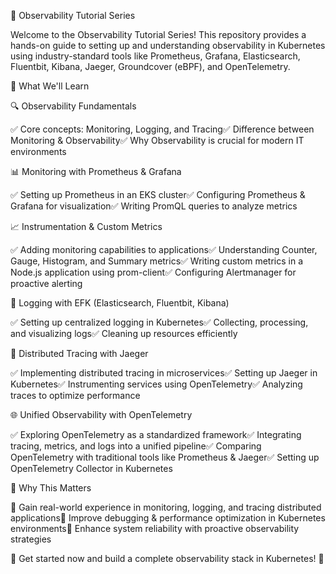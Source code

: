 🚀 Observability Tutorial Series

Welcome to the Observability Tutorial Series! This repository provides a hands-on guide to setting up and understanding observability in Kubernetes using industry-standard tools like Prometheus, Grafana, Elasticsearch, Fluentbit, Kibana, Jaeger, Groundcover (eBPF), and OpenTelemetry.

📌 What We'll Learn

🔍 Observability Fundamentals

✅ Core concepts: Monitoring, Logging, and Tracing✅ Difference between Monitoring & Observability✅ Why Observability is crucial for modern IT environments

📊 Monitoring with Prometheus & Grafana

✅ Setting up Prometheus in an EKS cluster✅ Configuring Prometheus & Grafana for visualization✅ Writing PromQL queries to analyze metrics

📈 Instrumentation & Custom Metrics

✅ Adding monitoring capabilities to applications✅ Understanding Counter, Gauge, Histogram, and Summary metrics✅ Writing custom metrics in a Node.js application using prom-client✅ Configuring Alertmanager for proactive alerting

📜 Logging with EFK (Elasticsearch, Fluentbit, Kibana)

✅ Setting up centralized logging in Kubernetes✅ Collecting, processing, and visualizing logs✅ Cleaning up resources efficiently

🔗 Distributed Tracing with Jaeger

✅ Implementing distributed tracing in microservices✅ Setting up Jaeger in Kubernetes✅ Instrumenting services using OpenTelemetry✅ Analyzing traces to optimize performance

🌐 Unified Observability with OpenTelemetry

✅ Exploring OpenTelemetry as a standardized framework✅ Integrating tracing, metrics, and logs into a unified pipeline✅ Comparing OpenTelemetry with traditional tools like Prometheus & Jaeger✅ Setting up OpenTelemetry Collector in Kubernetes

🎯 Why This Matters

🔹 Gain real-world experience in monitoring, logging, and tracing distributed applications🔹 Improve debugging & performance optimization in Kubernetes environments🔹 Enhance system reliability with proactive observability strategies

📌 Get started now and build a complete observability stack in Kubernetes! 🚀
